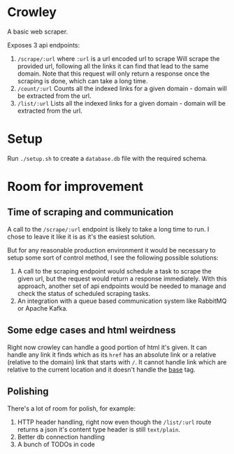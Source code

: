 # Crowley

A basic web scraper.

Exposes 3 api endpoints:

1. `/scrape/:url` where `:url` is a url encoded url to scrape
   Will scrape the provided url, following all the links it can find that lead to the same domain.
   Note that this request will only return a response once the scraping is done, which can take a long time.
2. `/count/:url` Counts all the indexed links for a given domain - domain will be extracted from the url.
3. `/list/:url` Lists all the indexed links for a given domain - domain will be extracted from the url.

# Setup
Run `./setup.sh` to create a `database.db` file with the required schema.

# Room for improvement
## Time of scraping and communication
A call to the `/scrape/:url` endpoint is likely to take a long time to run. I chose to leave it like it is as it's the easiest solution.

But for any reasonable production environment it would be necessary to setup some sort of control method, I see the following possible solutions:
1. A call to the scraping endpoint would schedule a task to scrape the given url, but the request would return a response immediately.
With this approach, another set of api endpoints would be needed to manage and check the status of scheduled scraping tasks.
2. An integration with a queue based communication system like RabbitMQ or Apache Kafka.

## Some edge cases and html weirdness
Right now crowley can handle a good portion of html it's given. It can handle any link it finds which as its `href` has an absolute link or a relative (relative to the domain) link that starts with `/`. It cannot handle link which are relative to the current location and it doesn't handle the [base](https://developer.mozilla.org/en-US/docs/Web/HTML/Element/base) tag.

## Polishing
There's a lot of room for polish, for example:
1. HTTP header handling, right now even though the `/list/:url` route returns a json it's content type header is still `text/plain`.
2. Better db connection handling
3. A bunch of TODOs in code
